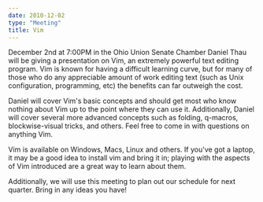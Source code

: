 ```yaml
---
date: 2010-12-02
type: "Meeting"
title: Vim
---
```

December 2nd at 7:00PM in the Ohio Union Senate Chamber Daniel Thau will be giving a presentation on Vim, an extremely powerful text editing program.  Vim is known for having a difficult learning curve, but for many of those who do any appreciable amount of work editing text (such as Unix configuration, programming, etc) the benefits can far outweigh the cost.

Daniel will cover Vim's basic concepts and should get most who know nothing about Vim up to the point where they can use it.  Additionally, Daniel will cover several more advanced concepts such as folding, q-macros, blockwise-visual tricks, and others.  Feel free to come in with questions on anything Vim.

Vim is available on Windows, Macs, Linux and others.  If you've got a laptop, it may be a good idea to install vim and bring it in; playing with the aspects of Vim introduced are a great way to learn about them.

Additionally, we will use this meeting to plan out our schedule for next quarter.  Bring in any ideas you have!
